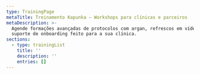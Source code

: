 ```yaml
---
type: TrainingPage
metaTitle: Treinamento Kapunka – Workshops para clínicas e parceiros
metaDescription: >-
  Agende formações avançadas de protocolos com argan, refrescos em vídeo e
  suporte de onboarding feito para a sua clínica.
sections:
  - type: trainingList
    title: ''
    description: ''
    entries: []
---
```

